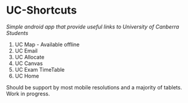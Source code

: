 # UC-Shortcuts

*Simple android app that provide useful links to University of Canberra Students*

1. UC Map - Available offline
2. UC Email
3. UC Allocate
4. UC Canvas
5. UC Exam TimeTable
6. UC Home 

Should be support by most mobile resolutions and a majority of tablets. Work in progress. 
